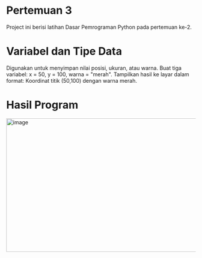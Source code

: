 # Pertemuan 3
Project ini berisi latihan Dasar Pemrograman Python pada pertemuan ke-2.
# Variabel dan Tipe Data
Digunakan untuk menyimpan nilai posisi, ukuran,
atau warna.
Buat tiga variabel: x = 50, y = 100, warna = "merah". Tampilkan hasil ke layar dalam format: Koordinat titik (50,100) dengan warna merah.

# Hasil Program
<img width="735" height="356" alt="image" src="https://github.com/user-attachments/assets/e005b8c2-412d-4a89-a70d-a06f86bc5a0d" />
